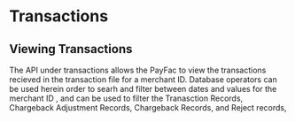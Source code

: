 # Transactions

## Viewing Transactions

The API under transactions allows the PayFac to view the transactions recieved in the transaction file for a merchant ID. Database operators can be used herein order to searh and filter between dates and values for the merchant ID , and can be used to filter the Tranasction Records, Chargeback Adjustment Records, Chargeback Records, and Reject records,
